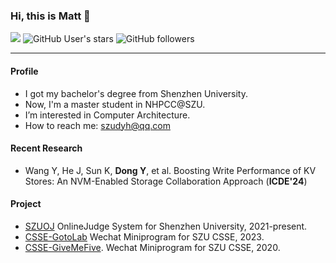 ### Hi, this is Matt 👋

[![](https://img.shields.io/badge/CSDN-@上山打老虎D-red.svg?style=plastic)](https://blog.csdn.net/m0_46326495)   ![GitHub User's stars](https://img.shields.io/github/stars/Matt-Dong123?affiliations=OWNER&style=social) ![GitHub followers](https://img.shields.io/github/followers/Matt-Dong123?style=social)


---

#### Profile

- I got my bachelor's degree from Shenzhen University.
- Now, I'm a master student in NHPCC@SZU.
- I’m interested in Computer Architecture.
- How to reach me: [szudyh@qq.com](#)
<!-- 
---

#### Internship

- Mind GPT Taskmaster, Code and Agent, **SSAI@LiAuto**
- Heterogeneous Graph Embedding for Douyin Risk Control, **Risk-Control@Bytedance**
- Dynamic Graph for Life Service Recommender System, **NLP-Center@Meituan**
- Graph Transformer on OGB, **AML@Bytedance**

---
-->

#### Recent Research

- Wang Y, He J, Sun K, **Dong Y**, et al. Boosting Write Performance of KV Stores: An NVM-Enabled Storage Collaboration Approach (**ICDE'24**)


<!-- 
---
-->


#### Project

- [SZUOJ](https://github.com/SZUOJ) OnlineJudge System for Shenzhen University, 2021-present.
- [CSSE-GotoLab](https://github.com/SZUCSSE-WXProgram/GotoLab) Wechat Miniprogram for SZU CSSE, 2023. 
- [CSSE-GiveMeFive](https://github.com/SZUCSSE-WXProgram/GiveMeFive). Wechat Miniprogram for SZU CSSE, 2020. 




<!-- ![Visitor Count](https://profile-counter.glitch.me/Matt-Dong123/count.svg) -->

<!--
**Matt-Dong123/Matt-Dong123** is a ✨ _special_ ✨ repository because its `README.md` (this file) appears on your GitHub profile.

Here are some ideas to get you started:

- 🔭 I’m currently working on ...
- 🌱 I’m currently learning ...
- 👯 I’m looking to collaborate on ...
- 🤔 I’m looking for help with ...
- 💬 Ask me about ...
- 📫 How to reach me: ...
- 😄 Pronouns: ...
- ⚡ Fun fact: ...
-->
